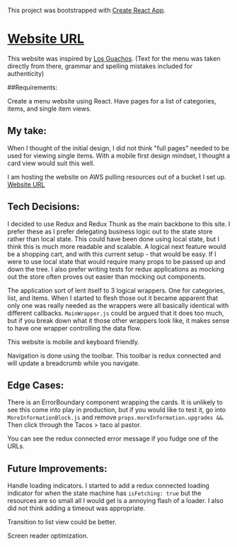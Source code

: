 This project was bootstrapped with [Create React App](https://github.com/facebookincubator/create-react-app).

# [Website URL](http://menuwebsite.s3-website-us-east-1.amazonaws.com/)

This website was inspired by [Los Guachos](http://los-guachos.com/menu/). (Text for the menu was taken directly from there, grammar and spelling mistakes included for authenticity)

##Requirements:

Create a menu website using React. Have pages for a list of categories, items, and single item views.

## My take:

When I thought of the initial design, I did not think "full pages" needed to be used for viewing single items. With a mobile first design mindset, I thought a card view would suit this well.

I am hosting the website on AWS pulling resources out of a bucket I set up.  [Website URL](http://menuwebsite.s3-website-us-east-1.amazonaws.com/)


## Tech Decisions:

I decided to use Redux and Redux Thunk as the main backbone to this site. I prefer these as I prefer delegating business logic out to the state store rather than local state. This could have been done using local state, but I think this is much more readable and scalable. A logical next feature would be a shopping cart, and with this current setup - that would be easy. If I were to use local state that would require many props to be passed up and down the tree. I also prefer writing tests for redux applications as mocking out the store often proves out easier than mocking out components.

The application sort of lent itself to 3 logical wrappers. One for categories, list, and items. When I started to flesh those out it became apparent that only one was really needed as the wrappers were all basically identical with different callbacks. `MainWrapper.js` could be argued that it does too much, but if you break down what it those other wrappers look like, it makes sense to have one wrapper controlling the data flow.

This website is mobile and keyboard friendly.

Navigation is done using the toolbar. This toolbar is redux connected and will update a breadcrumb while you navigate.

## Edge Cases:

There is an ErrorBoundary component wrapping the cards. It is unlikely to see this come into play in production, but if you would like to test it, go into `MoreInformationBlock.js` and remove `props.moreInformation.upgrades &&`. Then click through the Tacos > taco al pastor.

You can see the redux connected error message if you fudge one of the URLs.

## Future Improvements:

Handle loading indicators. I started to add a redux connected loading indicator for when the state machine has `isFetching: true` but the resources are so small all I would get is a annoying flash of a loader. I also did not think adding a timeout was appropriate.

Transition to list view could be better.

Screen reader optimization.

